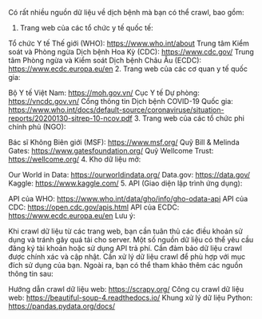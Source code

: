 Có rất nhiều nguồn dữ liệu về dịch bệnh mà bạn có thể crawl, bao gồm:

1. Trang web của các tổ chức y tế quốc tế:

Tổ chức Y tế Thế giới (WHO): https://www.who.int/about
Trung tâm Kiểm soát và Phòng ngừa Dịch bệnh Hoa Kỳ (CDC): https://www.cdc.gov/
Trung tâm Phòng ngừa và Kiểm soát Dịch bệnh Châu Âu (ECDC): https://www.ecdc.europa.eu/en
2. Trang web của các cơ quan y tế quốc gia:

Bộ Y tế Việt Nam: https://moh.gov.vn/
Cục Y tế Dự phòng: https://vncdc.gov.vn/
Cổng thông tin Dịch bệnh COVID-19 Quốc gia: https://www.who.int/docs/default-source/coronaviruse/situation-reports/20200130-sitrep-10-ncov.pdf
3. Trang web của các tổ chức phi chính phủ (NGO):

Bác sĩ Không Biên giới (MSF): https://www.msf.org/
Quỹ Bill & Melinda Gates: https://www.gatesfoundation.org/
Quỹ Wellcome Trust: https://wellcome.org/
4. Kho dữ liệu mở:

Our World in Data: https://ourworldindata.org/
Data.gov: https://data.gov/
Kaggle: https://www.kaggle.com/
5. API (Giao diện lập trình ứng dụng):

API của WHO: https://www.who.int/data/gho/info/gho-odata-api
API của CDC: https://open.cdc.gov/apis.html
API của ECDC: https://www.ecdc.europa.eu/en
Lưu ý:

Khi crawl dữ liệu từ các trang web, bạn cần tuân thủ các điều khoản sử dụng và tránh gây quá tải cho server.
Một số nguồn dữ liệu có thể yêu cầu đăng ký tài khoản hoặc sử dụng API trả phí.
Cần đảm bảo dữ liệu crawl được chính xác và cập nhật.
Cần xử lý dữ liệu crawl để phù hợp với mục đích sử dụng của bạn.
Ngoài ra, bạn có thể tham khảo thêm các nguồn thông tin sau:

Hướng dẫn crawl dữ liệu web: https://scrapy.org/
Công cụ crawl dữ liệu web: https://beautiful-soup-4.readthedocs.io/
Khung xử lý dữ liệu Python: https://pandas.pydata.org/docs/
